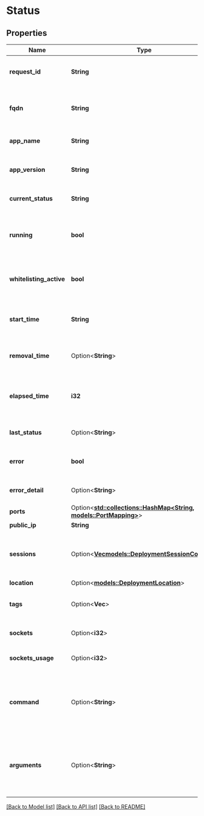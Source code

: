 # Status

## Properties

Name | Type | Description | Notes
------------ | ------------- | ------------- | -------------
**request_id** | **String** | The Unique ID of the Deployment's request | 
**fqdn** | **String** | The FQDN that allow to connect to your Deployment | 
**app_name** | **String** | The name of the deployed App | 
**app_version** | **String** | The version of the deployed App | 
**current_status** | **String** | The current status of the Deployment | 
**running** | **bool** | True if the current Deployment is ready to be connected and running | 
**whitelisting_active** | **bool** | True if the current Deployment is ACL protected | 
**start_time** | **String** | Timestamp of the Deployment when it is up and running | 
**removal_time** | Option<**String**> | Timestamp of the end of the Deployment | [optional]
**elapsed_time** | **i32** | Time since the Deployment is up and running in seconds | 
**last_status** | Option<**String**> | The last status of the Deployment | [optional]
**error** | **bool** | True if there is an error with the Deployment | 
**error_detail** | Option<**String**> | The error details of the Deployment | [optional]
**ports** | Option<[**std::collections::HashMap<String, models::PortMapping>**](PortMapping.md)> |  | [optional]
**public_ip** | **String** | The public IP | 
**sessions** | Option<[**Vec<models::DeploymentSessionContext>**](DeploymentSessionContext.md)> | List of Active Sessions if Deployment App is Session Based | [optional]
**location** | Option<[**models::DeploymentLocation**](DeploymentLocation.md)> |  | [optional]
**tags** | Option<**Vec<String>**> | List of tags associated with the deployment | [optional]
**sockets** | Option<**i32**> | The Capacity of the Deployment | [optional]
**sockets_usage** | Option<**i32**> | The Capacity Usage of the Deployment | [optional]
**command** | Option<**String**> | The command to use in the container, null mean it will take the default of the container | [optional]
**arguments** | Option<**String**> | The arguments to use in the container, null mean it will take the default of the container | [optional]

[[Back to Model list]](../README.md#documentation-for-models) [[Back to API list]](../README.md#documentation-for-api-endpoints) [[Back to README]](../README.md)



